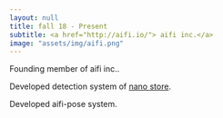 ```yaml
---
layout: null
title: fall 18 - Present
subtitle: <a href="http://aifi.io/"> aifi inc.</a>
image: "assets/img/aifi.png"
---
```

Founding member of aifi inc..

Developed detection system of <a href="http://nanostore.ai/"> nano store</a>.

Developed aifi-pose system.
